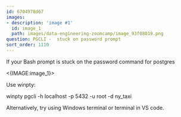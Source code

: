 ```yaml
---
id: 6704978d67
images:
- description: 'image #1'
  id: image_1
  path: images/data-engineering-zoomcamp/image_93f08019.png
question: PGCLI -  stuck on password prompt
sort_order: 1110
---
```


If your Bash prompt is stuck on the password command for postgres

<{IMAGE:image_1}>

Use winpty:

winpty pgcli -h localhost -p 5432 -u root -d ny_taxi

Alternatively, try using Windows terminal or terminal in VS code.

